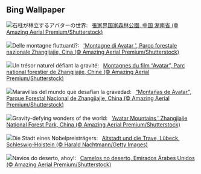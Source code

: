 ## Bing Wallpaper
![](https://www.bing.com/th?id=OHR.AvatarMountain_JA-JP2526230045_UHD.jpg&w=1000)石柱が林立するアバターの世界:&nbsp;&ensp;[張家界国家森林公園, 中国 湖南省 (© Amazing Aerial Premium/Shutterstock)](https://www.bing.com/th?id=OHR.AvatarMountain_JA-JP2526230045_UHD.jpg)
<br><br/>
![](https://www.bing.com/th?id=OHR.AvatarMountain_IT-IT2135106636_UHD.jpg&w=1000)Delle montagne fluttuanti?:&nbsp;&ensp;['Montagne di Avatar ', Parco forestale nazionale Zhangjiajie, Cina (© Amazing Aerial Premium/Shutterstock)](https://www.bing.com/th?id=OHR.AvatarMountain_IT-IT2135106636_UHD.jpg)
<br><br/>
![](https://www.bing.com/th?id=OHR.AvatarMountain_FR-FR5022202394_UHD.jpg&w=1000)Un trésor naturel défiant la gravité:&nbsp;&ensp;[Montagnes du film “Avatar”, Parc national forestier de Zhangjiajie, Chine (© Amazing Aerial Premium/Shutterstock)](https://www.bing.com/th?id=OHR.AvatarMountain_FR-FR5022202394_UHD.jpg)
<br><br/>
![](https://www.bing.com/th?id=OHR.AvatarMountain_ES-ES5548493877_UHD.jpg&w=1000)Maravillas del mundo que desafían la gravedad:&nbsp;&ensp;[“Montañas de Avatar”, Parque Forestal Nacional de Zhangjiajie, China (© Amazing Aerial Premium/Shutterstock)](https://www.bing.com/th?id=OHR.AvatarMountain_ES-ES5548493877_UHD.jpg)
<br><br/>
![](https://www.bing.com/th?id=OHR.AvatarMountain_EN-GB8866230548_UHD.jpg&w=1000)Gravity-defying wonders of the world:&nbsp;&ensp;['Avatar Mountains,' Zhangjiajie National Forest Park, China (© Amazing Aerial Premium/Shutterstock)](https://www.bing.com/th?id=OHR.AvatarMountain_EN-GB8866230548_UHD.jpg)
<br><br/>
![](https://www.bing.com/th?id=OHR.LuebeckRiverTrave_DE-DE9748336863_UHD.jpg&w=1000)Die Stadt eines Nobelpreisträgers:&nbsp;&ensp;[Altstadt und die Trave, Lübeck, Schleswig-Holstein (© Harald Nachtmann/Getty Images)](https://www.bing.com/th?id=OHR.LuebeckRiverTrave_DE-DE9748336863_UHD.jpg)
<br><br/>
![](https://www.bing.com/th?id=OHR.CamelsAbove_PT-BR2394632603_UHD.jpg&w=1000)Navios do deserto, ahoy!:&nbsp;&ensp;[Camelos no deserto, Emirados Árabes Unidos (© Amazing Aerial Premium/Shutterstock)](https://www.bing.com/th?id=OHR.CamelsAbove_PT-BR2394632603_UHD.jpg)
<br><br/>
